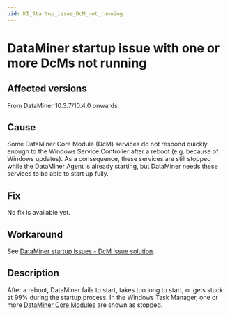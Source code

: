 ```yaml
---
uid: KI_Startup_issue_DcM_not_running
---
```


# DataMiner startup issue with one or more DcMs not running

## Affected versions

From DataMiner 10.3.7/10.4.0 onwards.

## Cause

Some DataMiner Core Module (DcM) services do not respond quickly enough to the Windows Service Controller after a reboot (e.g. because of Windows updates). As a consequence, these services are still stopped while the DataMiner Agent is already starting, but DataMiner needs these services to be able to start up fully.

## Fix

No fix is available yet.

## Workaround

See [DataMiner startup issues - DcM issue solution](xref:Troubleshooting_Startup_Issues#dcm-issue).

## Description

After a reboot, DataMiner fails to start, takes too long to start, or gets stuck at 99% during the startup process. In the Windows Task Manager, one or more [DataMiner Core Modules](xref:DataMinerExtensionModules#available-dcms) are shown as stopped.
